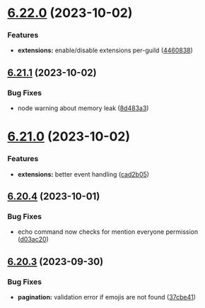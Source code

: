 # [6.22.0](https://github.com/onesoft-sudo/sudobot/compare/v6.21.1...v6.22.0) (2023-10-02)


### Features

* **extensions:** enable/disable extensions per-guild ([4460838](https://github.com/onesoft-sudo/sudobot/commit/44608380670c15b616b6647773793f5ee5db002e))



## [6.21.1](https://github.com/onesoft-sudo/sudobot/compare/v6.21.0...v6.21.1) (2023-10-02)


### Bug Fixes

* node warning about memory leak ([8d483a3](https://github.com/onesoft-sudo/sudobot/commit/8d483a3eebbd5f823063a0d91b46b563f176bf50))



# [6.21.0](https://github.com/onesoft-sudo/sudobot/compare/v6.20.4...v6.21.0) (2023-10-02)


### Features

* **extensions:** better event handling ([cad2b05](https://github.com/onesoft-sudo/sudobot/commit/cad2b0578d372c0bec6349863e3ba43175ed8158))



## [6.20.4](https://github.com/onesoft-sudo/sudobot/compare/v6.20.3...v6.20.4) (2023-10-01)


### Bug Fixes

* echo command now checks for mention everyone permission ([d03ac20](https://github.com/onesoft-sudo/sudobot/commit/d03ac201a68b9b84b92653ac8404b997969e8c76))



## [6.20.3](https://github.com/onesoft-sudo/sudobot/compare/v6.20.2...v6.20.3) (2023-09-30)


### Bug Fixes

* **pagination:** validation error if emojis are not found ([37cbe41](https://github.com/onesoft-sudo/sudobot/commit/37cbe411330550b65aae4170c7d1f38f33bb1ec0))



